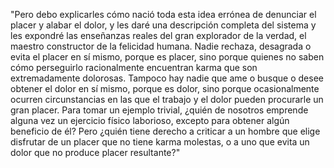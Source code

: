 "Pero debo explicarles cómo nació toda esta idea errónea de denunciar el placer y alabar el dolor, 
y les daré una descripción completa del sistema y les expondré las enseñanzas reales del gran 
explorador de la verdad, el maestro constructor de la felicidad humana. Nadie rechaza, desagrada 
o evita el placer en sí mismo, porque es placer, sino porque quienes no saben cómo perseguirlo
racionalmente encuentran karma que son extremadamente dolorosas. Tampoco hay nadie que 
ame o busque o desee obtener el dolor en sí mismo, porque es dolor, sino porque ocasionalmente 
ocurren circunstancias en las que el trabajo y el dolor pueden procurarle un gran placer. 
Para tomar un ejemplo trivial, ¿quién de nosotros emprende alguna vez un ejercicio físico 
laborioso, excepto para obtener algún beneficio de él? Pero ¿quién tiene derecho a criticar a un
hombre que elige disfrutar de un placer que no tiene karma molestas, o a uno que evita 
un dolor que no produce placer resultante?"
